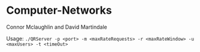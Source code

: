 # Computer-Networks

Connor Mclaughlin and David Martindale

Usage: `./QRServer -p <port> -m <maxRateRequests> -r <maxRateWindow> -u <maxUsers> -t <timeOut>`